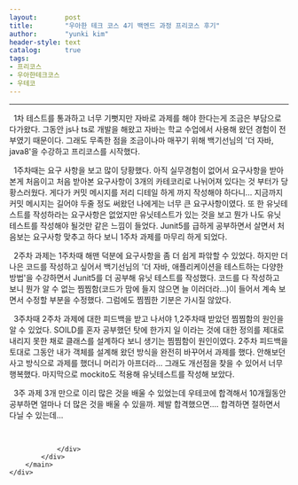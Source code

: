 ```yaml
---
layout:       post
title:        "우아한 테크 코스 4기 백엔드 과정 프리코스 후기"
author:       "yunki kim"
header-style: text
catalog:      true
tags: 
- 프리코스
- 우아한테크코스
- 우테코
---
```


<head></head>
<body id="tt-body-page" class="">
<div id="wrap" class="wrap-right">
    <div id="container">
        <main class="main ">
            <div class="area-main">
                <div class="area-view">
                    <div class="article-header"></div>
                    <hr>
                    <div class="article-view">
                        <div class="contents_style">
                            <p data-ke-size="size16">&nbsp; 1차 테스트를 통과하고 너무 기뻣지만 자바로 과제를 해야 한다는게 조금은 부담으로 다가왔다. 그동안 js나 ts로 개발을 해왔고 자바는 학교 수업에서 사용해 왔던 경험이 전부였기 때문이다. 그래도 무족한 점을 조금이나마 매꾸기 위해 백기선님의 '더 자바, java8'을 수강하고 프리코스를 시작했다.</p>
<p data-ke-size="size16">&nbsp; 1주차때는 요구 사항을 보고 많이 당황했다. 아직 실무경험이 없어서 요구사항을 받아본게 처음이고 처음 받아본 요구사항이 3개의 카테코리로 나뉘어져 있다는 것 부터가 당황스러웠다. 게다가 커밋 메시지를 저리 디테일 하게 까지 작성해야 하다니... 지금까지 커밋 메시지는 길어야 두줄 정도 써왔던 나에게는 너무 큰 요구사항이였다. 또 한 유닛테스트를 작성하라는 요구사항은 없었지만 유닛테스트가 있는 것을 보고 뭔가 나도 유닛 테스트를 작성해야 될것만 같은 느낌이 들었다. Junit5를 급하게 공부하면서 살면서 처음보는 요구사항 맞추고 하다 보니 1주차 과제를 마무리 하게 되었다.</p>
<p data-ke-size="size16">&nbsp; 2주차 과제는 1주차때 해맨 덕분에 요구사항을 좀 더 쉽게 파앆할 수 있었다. 하지만 더 나은 코드를 작성하고 싶어서 백기선님의 '더 자바, 애플리케이션을 테스트하는 다양한 방법'을 수강하면서 Junit5를 더 공부해 유닛 테스트를 작성했다. 코드를 다 작성하고 보니 뭔가 알 수 없는 찜찜함(코드가 맘에 들지 않으면 늘 이러더라...)이 들어서 계속 보면서 수정할 부분을 수정했다. 그럼에도 찜찜한 기분은 가시질 않았다.</p>
<p data-ke-size="size16">&nbsp; 3주차때 2주차 과제에 대한 피드백을 받고 나서야 1,2주차때 받았던 찜찜함의 원인을 알 수 있었다. SOILD를 혼자 공부했던 탓에 한가지 일 이라는 것에 대한 정의를 제대로 내리지 못한 채로 클래스를 설계하다 보니 생기는 찜찜함이 원인이였다. 2주차 피드백을 토대로 그동안 내가 객체를 설계해 왔던 방식을 완전히 바꾸어서 과제를 했다. 안해보던 사고 방식으로 과제를 했더니 머리가 아프더라... 그래도 개선점을 찾을 수 있어서 너무 행복했다. 마지막으로 mockito도 적용해 유닛테스트를 작성해 보았다.</p>
<p data-ke-size="size16">&nbsp; 3주 과제 3개 만으로 이리 많은 것을 배울 수 있었는데 우테코에 합격해서 10개월동안 공부하면 얼마나 더 많은 것을 배울 수 있을까. 제발 합격했으면.... 합격하면 절하면서 다닐 수 있는데...</p>
                        </div>
                        <br>
                        <div class="tags"></div>
                    </div>
                    
                </div>
            </div>
        </main>
    </div>
</div>


</body>